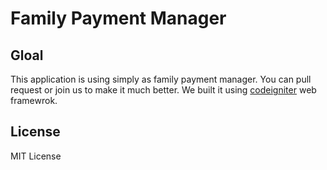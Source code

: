 # Family Payment Manager

## Gloal

This application is using simply as family payment manager. You can pull request or join us to make it much better. We built it using [codeigniter](http://www.codeigniter.com/) web framewrok.

## License
MIT License
